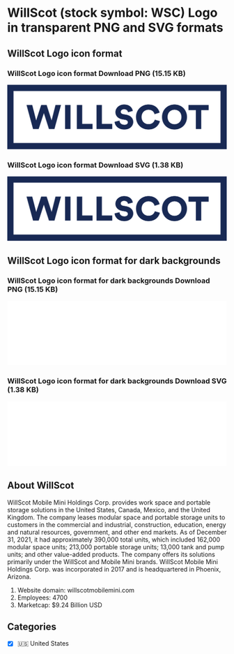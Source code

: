 # WillScot (stock symbol: WSC) Logo in transparent PNG and SVG formats

## WillScot Logo icon format

### WillScot Logo icon format Download PNG (15.15 KB)

![WillScot Logo icon format Download PNG (15.15 KB)](/img/orig/WSC-071c0617.png)

### WillScot Logo icon format Download SVG (1.38 KB)

![WillScot Logo icon format Download SVG (1.38 KB)](/img/orig/WSC-0d7d40fb.svg)

## WillScot Logo icon format for dark backgrounds

### WillScot Logo icon format for dark backgrounds Download PNG (15.15 KB)

![WillScot Logo icon format for dark backgrounds Download PNG (15.15 KB)](/img/orig/WSC.D-e0ce4ab8.png)

### WillScot Logo icon format for dark backgrounds Download SVG (1.38 KB)

![WillScot Logo icon format for dark backgrounds Download SVG (1.38 KB)](/img/orig/WSC.D-56c3f8bf.svg)

## About WillScot

WillScot Mobile Mini Holdings Corp. provides work space and portable storage solutions in the United States, Canada, Mexico, and the United Kingdom. The company leases modular space and portable storage units to customers in the commercial and industrial, construction, education, energy and natural resources, government, and other end markets. As of December 31, 2021, it had approximately 390,000 total units, which included 162,000 modular space units; 213,000 portable storage units; 13,000 tank and pump units; and other value-added products. The company offers its solutions primarily under the WillScot and Mobile Mini brands. WillScot Mobile Mini Holdings Corp. was incorporated in 2017 and is headquartered in Phoenix, Arizona.

1. Website domain: willscotmobilemini.com
2. Employees: 4700
3. Marketcap: $9.24 Billion USD


## Categories
- [x] 🇺🇸 United States
